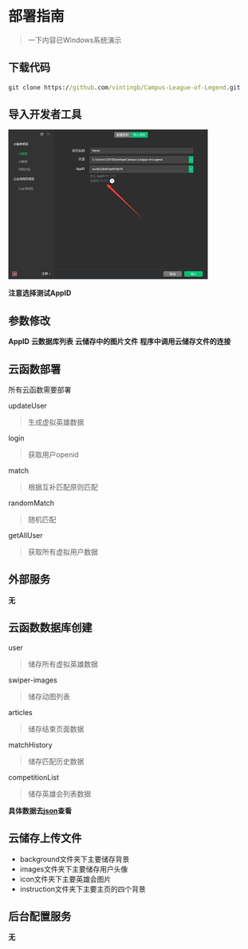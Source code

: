 <!--
 * @Date: 2020-11-13 20:21:11
 * @LastEditors: Vinting
 * @LastEditTime: 2020-11-13 21:03:16
-->
# 部署指南
> 一下内容已Windows系统演示
## 下载代码

```bat
git clone https://github.com/vintingb/Campus-League-of-Legend.git
```

## 导入开发者工具
![](example/images/10.jpg)

**注意选择测试AppID** 

## 参数修改
**AppID**
**云数据库列表**
**云储存中的图片文件**
**程序中调用云储存文件的连接**

## 云函数部署
所有云函数需要部署

updateUser
> 生成虚拟英雄数据

login
> 获取用户openid


match
> 根据互补匹配原则匹配

randomMatch
> 随机匹配

getAllUser
> 获取所有虚拟用户数据

## 外部服务
**无**

## 云函数数据库创建
user
> 储存所有虚拟英雄数据

swiper-images
> 储存动图列表

articles
> 储存结束页面数据

matchHistory
> 储存匹配历史数据

competitionList
> 储存英雄会列表数据

**具体数据去[json](example\json)查看**

## 云储存上传文件
- background文件夹下主要储存背景
- images文件夹下主要储存用户头像
- icon文件夹下主要英雄会图片
- instruction文件夹下主要主页的四个背景

## 后台配置服务
**无**